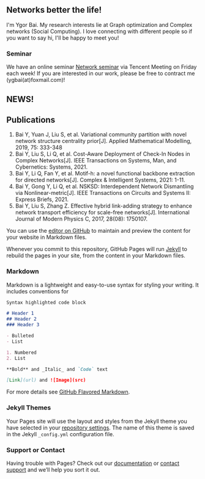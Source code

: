 ## Networks better the life! 

I'm Ygor Bai. My research interests lie at Graph optimization and Complex networks (Social Computing). I love connecting with different people so if you want to say hi, I'll be happy to meet you! 

### Seminar

We have an online seminar [Network seminar](https://yi-guang.github.io/github.io/XD-OPTNS-Seminar) via Tencent Meeting on Friday each week! If you are interested in our work, please be free to contract me (ygbai(at)foxmail.com)!

## NEWS!

## Publications
1. Bai Y, Yuan J, Liu S, et al. Variational community partition with novel network structure centrality prior[J]. Applied Mathematical Modelling, 2019, 75: 333-348
2. Bai Y, Liu S, Li Q, et al. Cost-Aware Deployment of Check-In Nodes in Complex Networks[J]. IEEE Transactions on Systems, Man, and Cybernetics: Systems, 2021.
3. Bai Y, Li Q, Fan Y, et al. Motif-h: a novel functional backbone extraction for directed networks[J]. Complex & Intelligent Systems, 2021: 1-11.
4. Bai Y, Gong Y, Li Q, et al. NSKSD: Interdependent Network Dismantling via Nonlinear-metric[J]. IEEE Transactions on Circuits and Systems II: Express Briefs, 2021.
5. Bai Y, Liu S, Zhang Z. Effective hybrid link-adding strategy to enhance network transport efficiency for scale-free networks[J]. International Journal of Modern Physics C, 2017, 28(08): 1750107.

You can use the [editor on GitHub](https://github.com/Yi-Guang/github.io/edit/gh-pages/index.md) to maintain and preview the content for your website in Markdown files.

Whenever you commit to this repository, GitHub Pages will run [Jekyll](https://jekyllrb.com/) to rebuild the pages in your site, from the content in your Markdown files.

### Markdown

Markdown is a lightweight and easy-to-use syntax for styling your writing. It includes conventions for

```markdown
Syntax highlighted code block

# Header 1
## Header 2
### Header 3

- Bulleted
- List

1. Numbered
2. List

**Bold** and _Italic_ and `Code` text

[Link](url) and ![Image](src)
```

For more details see [GitHub Flavored Markdown](https://guides.github.com/features/mastering-markdown/).

### Jekyll Themes

Your Pages site will use the layout and styles from the Jekyll theme you have selected in your [repository settings](https://github.com/Yi-Guang/github.io/settings/pages). The name of this theme is saved in the Jekyll `_config.yml` configuration file.

### Support or Contact

Having trouble with Pages? Check out our [documentation](https://docs.github.com/categories/github-pages-basics/) or [contact support](https://support.github.com/contact) and we’ll help you sort it out.
